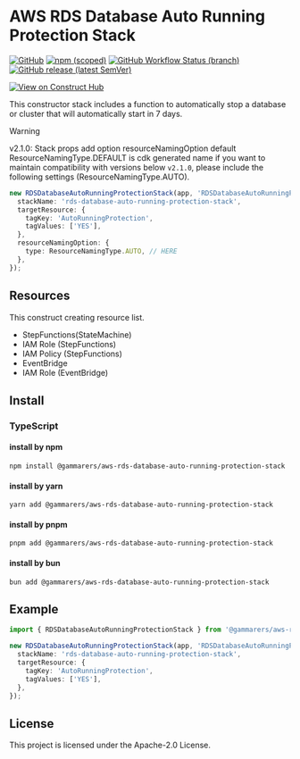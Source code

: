 # AWS RDS Database Auto Running Protection Stack

[![GitHub](https://img.shields.io/github/license/gammarers/aws-rds-database-auto-running-protection-stack?style=flat-square)](https://github.com/gammarers/aws-rds-database-auto-running-protection-stack/blob/main/LICENSE)
[![npm (scoped)](https://img.shields.io/npm/v/@gammarers/aws-rds-database-auto-running-protection-stack?style=flat-square)](https://www.npmjs.com/package/@gammarers/aws-rds-database-auto-running-protection-stack)
[![GitHub Workflow Status (branch)](https://img.shields.io/github/actions/workflow/status/gammarers/aws-rds-database-auto-running-protection-stack/release.yml?branch=main&label=release&style=flat-square)](https://github.com/gammarers/aws-rds-database-auto-running-protection-stack/actions/workflows/release.yml)
[![GitHub release (latest SemVer)](https://img.shields.io/github/v/release/gammarers/aws-rds-database-auto-running-protection-stack?sort=semver&style=flat-square)](https://github.com/gammarers/aws-rds-database-auto-running-protection-stack/releases)

[![View on Construct Hub](https://constructs.dev/badge?package=@gammarers/aws-rds-database-auto-running-protection-stack)](https://constructs.dev/packages/@gammarers/aws-rds-database-auto-running-protection-stack)

This constructor stack includes a function to automatically stop a database or cluster that will automatically start in 7 days.

> [!WARNING]
> v2.1.0:
> Stack props add option resourceNamingOption
> default ResourceNamingType.DEFAULT is cdk generated name
> if you want to maintain compatibility with versions below `v2.1.0`, please include the following settings (ResourceNamingType.AUTO).
> ```typescript
> new RDSDatabaseAutoRunningProtectionStack(app, 'RDSDatabaseAutoRunningProtectionStack', {
>   stackName: 'rds-database-auto-running-protection-stack',
>   targetResource: {
>     tagKey: 'AutoRunningProtection',
>     tagValues: ['YES'],
>   },
>   resourceNamingOption: {
>     type: ResourceNamingType.AUTO, // HERE
>   },
> });
> ```

## Resources

This construct creating resource list.

- StepFunctions(StateMachine)
- IAM Role (StepFunctions)
- IAM Policy (StepFunctions)
- EventBridge
- IAM Role (EventBridge)

## Install

### TypeScript

#### install by npm

```shell
npm install @gammarers/aws-rds-database-auto-running-protection-stack
```

#### install by yarn

```shell
yarn add @gammarers/aws-rds-database-auto-running-protection-stack
```

#### install by pnpm

```shell
pnpm add @gammarers/aws-rds-database-auto-running-protection-stack
```

#### install by bun

```shell
bun add @gammarers/aws-rds-database-auto-running-protection-stack
```

## Example

```typescript
import { RDSDatabaseAutoRunningProtectionStack } from '@gammarers/aws-rds-database-auto-running-protection-stack';

new RDSDatabaseAutoRunningProtectionStack(app, 'RDSDatabaseAutoRunningProtectionStack', {
  stackName: 'rds-database-auto-running-protection-stack',
  targetResource: {
    tagKey: 'AutoRunningProtection',
    tagValues: ['YES'],
  },
});

```

## License

This project is licensed under the Apache-2.0 License.
